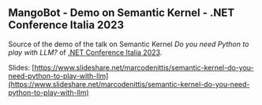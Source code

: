 MangoBot - Demo on Semantic Kernel - .NET Conference Italia 2023
-----------------------------------

Source of the demo of the talk on Semantic Kernel _Do you need Python to play with LLM?_
of [.NET Conference Italia 2023](https://www.dotnetconference.it/).


Slides: [https://www.slideshare.net/marcodenittis/semantic-kernel-do-you-need-python-to-play-with-llm](https://www.slideshare.net/marcodenittis/semantic-kernel-do-you-need-python-to-play-with-llm)


